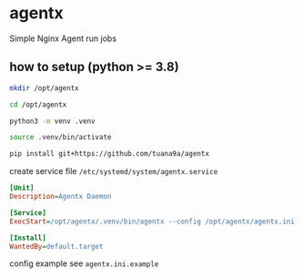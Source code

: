 # agentx

Simple Nginx Agent run jobs

## how to setup (**python >= 3.8**)

```bash
mkdir /opt/agentx
```

```bash
cd /opt/agentx
```

```bash
python3 -m venv .venv
```

```bash
source .venv/bin/activate
```

```bash
pip install git+https://github.com/tuana9a/agentx
```

create service file `/etc/systemd/system/agentx.service`

```ini
[Unit]
Description=Agentx Daemon

[Service]
ExecStart=/opt/agentx/.venv/bin/agentx --config /opt/agentx/agentx.ini

[Install]
WantedBy=default.target
```

config example see `agentx.ini.example`
